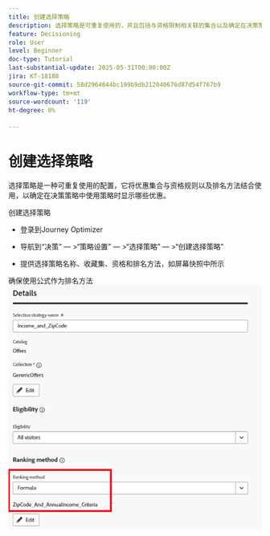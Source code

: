 ```yaml
---
title: 创建选择策略
description: 选择策略是可重复使用的，并且包括与资格限制相关联的集合以及确定在决策策略中被选择时要显示的优惠的排名方法。
feature: Decisioning
role: User
level: Beginner
doc-type: Tutorial
last-substantial-update: 2025-05-31T00:00:00Z
jira: KT-18188
source-git-commit: 58d2964644bc199b9db212040676d87d54f767b9
workflow-type: tm+mt
source-wordcount: '119'
ht-degree: 0%

---
```


# 创建选择策略

选择策略是一种可重复使用的配置，它将优惠集合与资格规则以及排名方法结合使用，以确定在决策策略中使用策略时显示哪些优惠。

创建选择策略

* 登录到Journey Optimizer

* 导航到“决策” — >“策略设置” — >“选择策略” — >“创建选择策略”

* 提供选择策略名称、收藏集、资格和排名方法，如屏幕快照中所示


确保使用公式作为排名方法
![选择策略](assets/selection-strategy.png)
